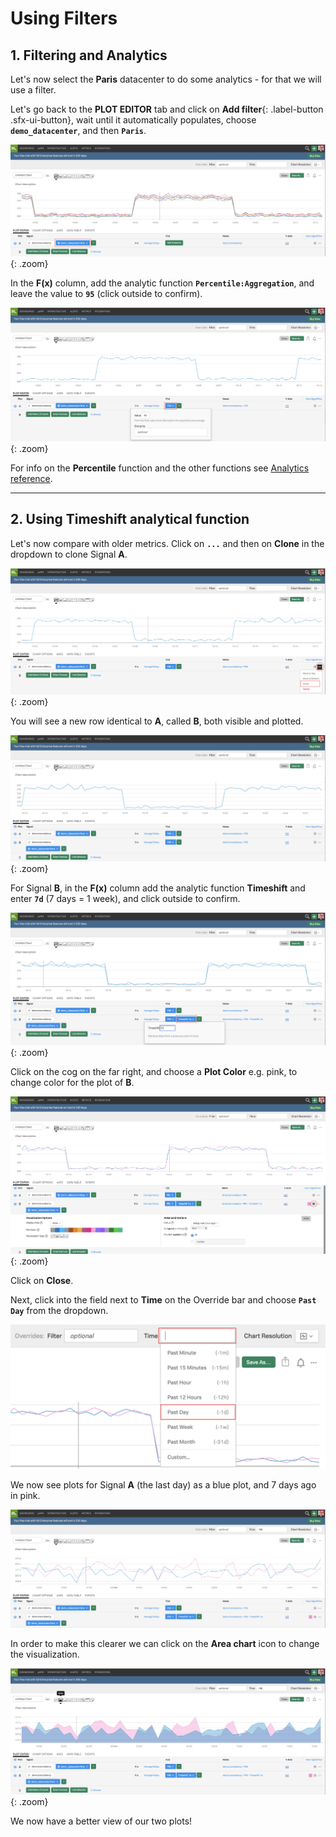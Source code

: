 # Using Filters

## 1. Filtering and Analytics

Let's now select the **Paris** datacenter to do some analytics - for that we will use a filter.

Let's go back to the **PLOT EDITOR** tab and click on **Add filter**{: .label-button .sfx-ui-button}, wait until it automatically populates, choose **`demo_datacenter`**, and then **`Paris`**.

![Filter](../images/dashboards/M1-l1-13.png){: .zoom}

In the **F(x)** column, add the analytic function **`Percentile:Aggregation`**, and leave the value to **`95`** (click outside to confirm).

![Analytics](../images/dashboards/M1-l1-14.png){: .zoom}

For info on the **Percentile** function and the other functions see [Analytics reference](https://docs.signalfx.com/en/latest/reference/analytics-docs/analytics-reference.html).

---

## 2. Using Timeshift analytical function

Let's now compare with older metrics. Click on **`...`** and then on **Clone** in the dropdown to clone Signal **A**.

![Clone Signal](../images/dashboards/M1-l1-15.png){: .zoom}

You will see a new row identical to **A**, called **B**, both visible and plotted.

![Plot Editor](../images/dashboards/M1-l1-16.png){: .zoom}

For Signal **B**, in the **F(x)** column add the analytic function **Timeshift** and enter **`7d`** (7 days = 1 week), and click outside to confirm.

![Timeshift](../images/dashboards/M1-l1-17.png){: .zoom}

Click on the cog on the far right, and choose a **Plot Color** e.g. pink, to change color for the plot of **B**.

![Change Plot Colour](../images/dashboards/M1-l1-18.png){: .zoom}

Click on **Close**.

Next, click into the field next to **Time** on the Override bar and choose **`Past Day`** from the dropdown.

![Timeframe](../images/dashboards/M1-l1-19.png)

We now see plots for Signal **A** (the last day) as a blue plot, and 7 days ago in pink.

![Chart](../images/dashboards/M1-l1-20.png)

In order to make this clearer we can click on the **Area chart** icon to change the visualization.

![Area Chart](../images/dashboards/M1-l1-21.png){: .zoom}

We now have a better view of our two plots!
